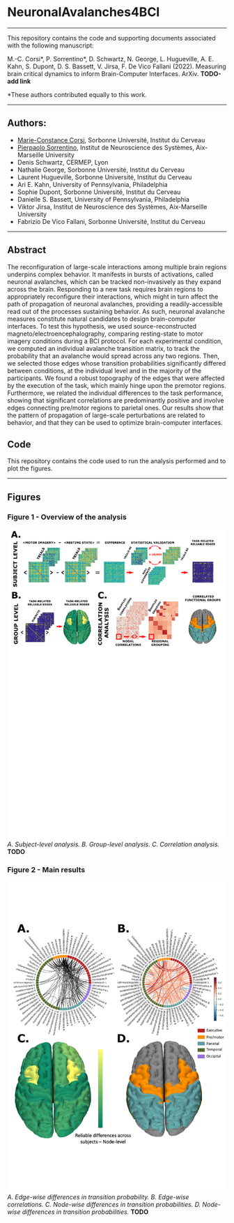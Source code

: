 # NeuronalAvalanches4BCI

---
This repository contains the code and supporting documents associated with the following manuscript:

M.-C. Corsi*, P. Sorrentino*, D. Schwartz, N. George, L. Hugueville, A. E. Kahn, S. Dupont, D. S. Bassett, V. Jirsa, F. De Vico Fallani (2022). Measuring  brain critical dynamics to inform Brain-Computer Interfaces. ArXiv. **TODO-add link**


*These authors contributed equally to this work.
 
---
## Authors:
* [Marie-Constance Corsi](https://marieconstance-corsi.netlify.app), Sorbonne Université, Institut du Cerveau
* [Pierpaolo Sorrentino](https://scholar.google.nl/citations?user=T1k8qBsAAAAJ&hl=en), Institut de Neuroscience des Systèmes, Aix-Marseille University
* Denis Schwartz, CERMEP, Lyon
* Nathalie George, Sorbonne Université, Institut du Cerveau
* Laurent Hugueville, Sorbonne Université, Institut du Cerveau
* Ari E. Kahn, University of Pennsylvania, Philadelphia
* Sophie Dupont, Sorbonne Université, Institut du Cerveau
* Danielle S. Bassett, University of Pennsylvania, Philadelphia
* Viktor Jirsa, Institut de Neuroscience des Systèmes, Aix-Marseille University
* Fabrizio De Vico Fallani, Sorbonne Université, Institut du Cerveau


---
## Abstract
The reconfiguration of large-scale interactions among multiple brain regions underpins complex behavior. It manifests in bursts of activations, called neuronal avalanches, which can be tracked non-invasively as they expand across the brain. Responding to a new task requires brain regions to appropriately reconfigure their interactions, which might in turn affect the path of propagation of neuronal avalanches, providing a readily-accessible read out of the processes sustaining behavior. As such, neuronal avalanche measures constitute natural candidates to design brain-computer interfaces. To test this hypothesis, we used source-reconstructed magneto/electroencephalography, comparing resting-state to motor imagery conditions during a BCI protocol. For each experimental condition, we computed an individual avalanche transition matrix, to track the probability that an avalanche would spread across any two regions. Then, we selected those edges whose transition probabilities significantly differed between conditions, at the individual level and in the majority of the participants. We found a robust topography of the edges that were affected by the execution of the task, which mainly hinge upon the premotor regions. Furthermore, we related the individual differences to the task performance, showing that significant correlations are predominantly positive and involve edges connecting pre/motor regions to parietal ones. Our results show that the pattern of propagation of large-scale perturbations are related to behavior, and that they can be used to optimize brain-computer interfaces.


## Code
This repository contains the code used to run the analysis performed and to plot the figures.



---
## Figures

### Figure 1 - Overview of the analysis 
![Fig. 1](./Figures_paper/Fig1.png)
*A. Subject-level analysis. B. Group-level analysis. C. Correlation analysis.*
**TODO**

### Figure 2 - Main results
![Fig. 2](./Figures_paper/Fig2.png)
*A. Edge-wise differences in transition probability. B. Edge-wise correlations. C. Node-wise differences in transition probabilities. D. Node-wise differences in transition probabilities.*
**TODO**

